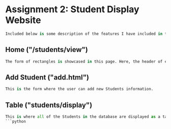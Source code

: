# Assignment 2: Student Display Website

```python
Included below is some description of the features I have included in this assignment
```

## Home ("/students/view")

```python
The form of rectangles is showcased in this page. Here, the header of each students will change depending on their hairColor attribute, and the other necessary information are included in each id. I made the display as it was an ID card for each students. Also, inside each cards, there are an 'Edit' and 'Delete' buttons. 'Edit' will redirect the user to an edit page for tht specific student, while 'Delete' will just immediately remove the Student from the database and the corresponding display.
```

## Add Student ("add.html")

```python
This is the form where the user can add new Students information. 
```

## Table ("students/display")

```python
This is where all of the Students in the database are displayed as a table form. 
```python
